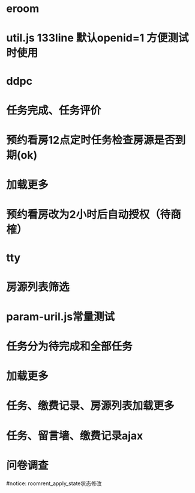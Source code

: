 # eroom
# util.js 133line 默认openid=1  方便测试时使用

# ddpc
# 任务完成、任务评价
# 预约看房12点定时任务检查房源是否到期(ok)
# 加载更多
# 预约看房改为2小时后自动授权（待商榷）

# tty
# 房源列表筛选
# param-uril.js常量测试
# 任务分为待完成和全部任务
# 加载更多
# 任务、缴费记录、房源列表加载更多
# 任务、留言墙、缴费记录ajax
# 问卷调查

#notice:  roomrent_apply_state状态修改
